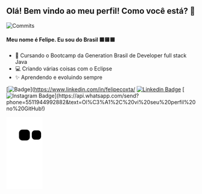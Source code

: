 ## Olá! Bem vindo ao meu perfil! Como você está? 👋
![Commits](https://github-readme-stats.vercel.app/api?username=FELIPECOXTA)

#### Meu nome é Felipe. Eu sou do Brasil  🟩🟨🟦

- 🚀 Cursando o Bootcamp da Generation Brasil de Developer full stack Java
- 💻 Criando várias coisas com o Eclipse
- ✨ Aprendendo e evoluindo sempre

[![Badge](https://img.shields.io/badge/-Linkedin-blue?style=flat-square&labelColor=blue&logo=Linkedin&logoColor=white&link=https://www.linkedin.com/in/felipecoxta/)](https://www.linkedin.com/in/felipecoxta/ [![Linkedin Badge](https://img.shields.io/badge/-Instagram-violet?style=flat-square&labelColor=violet&logo=instagram&logoColor=white&link=https://instagram.com/felipecoxta)](https://instagram.com/felipecoxta/) [![Instagram Badge](https://img.shields.io/badge/-WhatsApp-green?style=flat-square&labelColor=green&logo=whatsapp&logoColor=white&link=https://api.whatsapp.com/send?phone=5511944992882&text=Ol%C3%A1%2C%20vi%20seu%20perfil%20no%20GitHub!)](https://api.whatsapp.com/send?phone=5511944992882&text=Ol%C3%A1%2C%20vi%20seu%20perfil%20no%20GitHub!)

  ![Snake animation](https://github.com/rafaballerini/rafaballerini/blob/output/github-contribution-grid-snake.svg)
 
</div>
